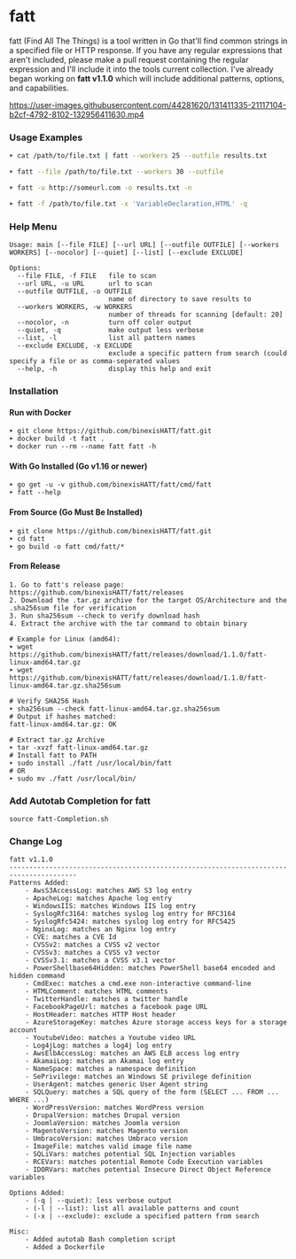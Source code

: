 # fatt

fatt (Find All The Things) is a tool written in Go that'll find common strings in a specified file or HTTP response. If you have any regular expressions that aren't included, please make a pull request containing the regular expression and I'll include it into the tools current collection. I've already began working on **fatt v1.1.0** which will include additional patterns, options, and capabilities.

https://user-images.githubusercontent.com/44281620/131411335-21117104-b2cf-4792-8102-132956411630.mp4

### Usage Examples
```bash
➤ cat /path/to/file.txt | fatt --workers 25 --outfile results.txt

➤ fatt --file /path/to/file.txt --workers 30 --outfile

➤ fatt -u http://someurl.com -o results.txt -n

➤ fatt -f /path/to/file.txt -x 'VariableDeclaration,HTML' -q
```
### Help Menu
```
Usage: main [--file FILE] [--url URL] [--outfile OUTFILE] [--workers WORKERS] [--nocolor] [--quiet] [--list] [--exclude EXCLUDE]

Options:
  --file FILE, -f FILE   file to scan
  --url URL, -u URL      url to scan
  --outfile OUTFILE, -o OUTFILE
                         name of directory to save results to
  --workers WORKERS, -w WORKERS
                         number of threads for scanning [default: 20]
  --nocolor, -n          turn off color output
  --quiet, -q            make output less verbose
  --list, -l             list all pattern names
  --exclude EXCLUDE, -x EXCLUDE
                         exclude a specific pattern from search (could specify a file or as comma-seperated values
  --help, -h             display this help and exit
```

### Installation

#### Run with Docker
```
➤ git clone https://github.com/binexisHATT/fatt.git
➤ docker build -t fatt .
➤ docker run --rm --name fatt fatt -h
```

#### With Go Installed (Go v1.16 or newer)
```
➤ go get -u -v github.com/binexisHATT/fatt/cmd/fatt
➤ fatt --help
```
#### From Source (Go Must Be Installed)
```
➤ git clone https://github.com/binexisHATT/fatt.git
➤ cd fatt
➤ go build -o fatt cmd/fatt/*
```

#### From Release
```
1. Go to fatt's release page: https://github.com/binexisHATT/fatt/releases
2. Download the .tar.gz archive for the target OS/Architecture and the .sha256sum file for verification
3. Run sha256sum --check to verify download hash
4. Extract the archive with the tar command to obtain binary

# Example for Linux (amd64):
➤ wget https://github.com/binexisHATT/fatt/releases/download/1.1.0/fatt-linux-amd64.tar.gz
➤ wget https://github.com/binexisHATT/fatt/releases/download/1.1.0/fatt-linux-amd64.tar.gz.sha256sum

# Verify SHA256 Hash
➤ sha256sum --check fatt-linux-amd64.tar.gz.sha256sum
# Output if hashes matched:
fatt-linux-amd64.tar.gz: OK

# Extract tar.gz Archive
➤ tar -xvzf fatt-linux-amd64.tar.gz
# Install fatt to PATH
➤ sudo install ./fatt /usr/local/bin/fatt
# OR
➤ sudo mv ./fatt /usr/local/bin/
```

### Add Autotab Completion for fatt
```
source fatt-Completion.sh
```

### Change Log
```
fatt v1.1.0
---------------------------------------------------------------------------------------
Patterns Added:
	- AwsS3AccessLog: matches AWS S3 log entry
	- ApacheLog: matches Apache log entry
	- WindowsIIS: matches Windows IIS log entry 
	- SyslogRfc3164: matches syslog log entry for RFC3164
	- SyslogRfc5424: matches syslog log entry for RFC5425
	- NginxLog: matches an Nginx log entry
	- CVE: matches a CVE Id
	- CVSSv2: matches a CVSS v2 vector
	- CVSSv3: matches a CVSS v3 vector
	- CVSSv3.1: matches a CVSS v3.1 vector
	- PowerShellbase64Hidden: matches PowerShell base64 encoded and hidden command
	- CmdExec: matches a cmd.exe non-interactive command-line
	- HTMLComment: matches HTML comments
	- TwitterHandle: matches a twitter handle
	- FacebookPageUrl: matches a facebook page URL
	- HostHeader: matches HTTP Host header
	- AzureStorageKey: matches Azure storage access keys for a storage account
	- YoutubeVideo: matches a Youtube video URL
	- Log4jLog: matches a log4j log entry
	- AwsElbAccessLog: matches an AWS ELB access log entry
	- AkamaiLog: matches an Akamai log entry
	- NameSpace: matches a namespace definition
	- SePrivilege: matches an Windows SE privilege definition
	- UserAgent: matches generic User Agent string
	- SQLQuery: matches a SQL query of the form (SELECT ... FROM ... WHERE ...)
	- WordPressVersion: matches WordPress version
	- DrupalVersion: matches Drupal version
	- JoomlaVersion: matches Joomla version
	- MagentoVersion: matches Magento version
	- UmbracoVersion: matches Umbraco version
	- ImageFile: matches valid image file name
	- SQLiVars: matches potential SQL Injection variables
	- RCEVars: matches potential Remote Code Execution variables
	- IDORVars: matches potential Insecure Direct Object Reference variables

Options Added:
	- (-q | --quiet): less verbose output
	- (-l | --list): list all available patterns and count	
	- (-x | --exclude): exclude a specified pattern from search

Misc:
	- Added autotab Bash completion script
	- Added a Dockerfile
```
